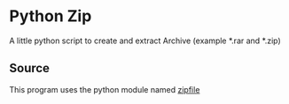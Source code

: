 # Python Zip
A little python script to create and extract Archive (example *.rar and *.zip)

## Source
This program uses the python module named [zipfile]("https://docs.python.org/3/library/zipfile.html")